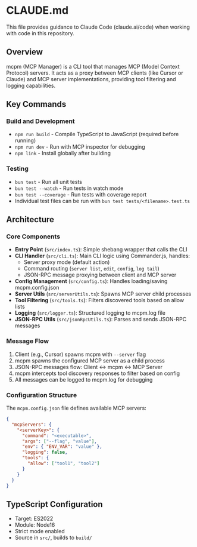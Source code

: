 # CLAUDE.md

This file provides guidance to Claude Code (claude.ai/code) when working with code in this repository.

## Overview

mcpm (MCP Manager) is a CLI tool that manages MCP (Model Context Protocol) servers. It acts as a proxy between MCP clients (like Cursor or Claude) and MCP server implementations, providing tool filtering and logging capabilities.

## Key Commands

### Build and Development
- `npm run build` - Compile TypeScript to JavaScript (required before running)
- `npm run dev` - Run with MCP inspector for debugging
- `npm link` - Install globally after building

### Testing
- `bun test` - Run all unit tests
- `bun test --watch` - Run tests in watch mode
- `bun test --coverage` - Run tests with coverage report
- Individual test files can be run with `bun test tests/<filename>.test.ts`

## Architecture

### Core Components
- **Entry Point** (`src/index.ts`): Simple shebang wrapper that calls the CLI
- **CLI Handler** (`src/cli.ts`): Main CLI logic using Commander.js, handles:
  - Server proxy mode (default action)
  - Command routing (`server list`, `edit`, `config`, `log tail`)
  - JSON-RPC message proxying between client and MCP server
- **Config Management** (`src/config.ts`): Handles loading/saving mcpm.config.json
- **Server Utils** (`src/serverUtils.ts`): Spawns MCP server child processes
- **Tool Filtering** (`src/tools.ts`): Filters discovered tools based on allow lists
- **Logging** (`src/logger.ts`): Structured logging to mcpm.log file
- **JSON-RPC Utils** (`src/jsonRpcUtils.ts`): Parses and sends JSON-RPC messages

### Message Flow
1. Client (e.g., Cursor) spawns mcpm with `--server` flag
2. mcpm spawns the configured MCP server as a child process
3. JSON-RPC messages flow: Client ↔ mcpm ↔ MCP Server
4. mcpm intercepts tool discovery responses to filter based on config
5. All messages can be logged to mcpm.log for debugging

### Configuration Structure
The `mcpm.config.json` file defines available MCP servers:
```json
{
  "mcpServers": {
    "<serverKey>": {
      "command": "<executable>",
      "args": ["--flag", "value"],
      "env": { "ENV_VAR": "value" },
      "logging": false,
      "tools": {
        "allow": ["tool1", "tool2"]
      }
    }
  }
}
```

## TypeScript Configuration
- Target: ES2022
- Module: Node16
- Strict mode enabled
- Source in `src/`, builds to `build/`